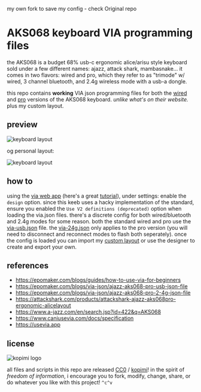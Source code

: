my own fork to save my config - check Original repo

# AKS068 keyboard VIA programming files

the AKS068 is a budget 68% usb-c ergonomic alice/arisu style keyboard sold under a few different names: ajazz, attack shark, mambasnake... it comes in two flavors: wired and pro, which they refer to as "trimode" w/ wired, 3 channel bluetooth, and 2.4g wireless mode with a usb-a dongle.

this repo contains __working__ VIA json programming files for both the [wired](https://amzn.to/3WEuj2R) and [pro](https://amzn.to/3WqCIpa) versions of the AKS068 keyboard. _unlike what's on their website._ plus my custom layout.

## preview

![keyboard layout](https://raw.githubusercontent.com/xero/aks068-via/main/thibaks068.png)

og personal layout:

![keyboard layout](https://raw.githubusercontent.com/xero/aks068-via/main/layout-preview.png)

## how to

using the [via web app](http://usevia.app) (here's a great [tutorial](https://epomaker.com/blogs/guides/how-to-use-via-for-beginners)), under settings: enable the `design` option. since this keeb uses a hacky implementation of the standard, ensure you enabled the `Use V2 definitions (deprecated)` option when loading the via.json files. there's a discrete config for both wired/bluetooth and 2.4g modes for some reason. both the standard wired and pro use the [via-usb.json](AKS068-via-usb.json) file. the [via-24g.json](AKS068-via-24g.json) only applies to the pro version (you will need to disconnect and reconnect modes to flash both seperately). once the config is loaded you can import my [custom layout](AKS068-layout.json) or use the designer to create and export your own.


## references

* https://epomaker.com/blogs/guides/how-to-use-via-for-beginners
* https://epomaker.com/blogs/via-json/ajazz-aks068-pro-usb-json-file
* https://epomaker.com/blogs/via-json/ajazz-aks068-pro-2-4g-json-file
* https://attackshark.com/products/attackshark-ajazz-aks068pro-ergonomic-alicelayout
* https://www.a-jazz.com/en/search.jsp?id=422&q=AKS068
* https://www.caniusevia.com/docs/specification
* https://usevia.app

## license

![kopimi logo](https://gist.githubusercontent.com/xero/cbcd5c38b695004c848b73e5c1c0c779/raw/6b32899b0af238b17383d7a878a69a076139e72d/kopimi-sm.png)

all files and scripts in this repo are released [CC0](https://creativecommons.org/publicdomain/zero/1.0/) / [kopimi](https://kopimi.com)! in the spirit of _freedom of information_, i encourage you to fork, modify, change, share, or do whatever you like with this project! `^c^v`
